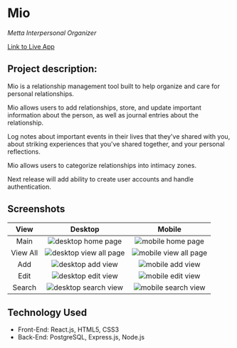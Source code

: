 # Mio 
_Metta Interpersonal Organizer_  

[Link to Live App](https://mio-client.vercel.app/)
  
## Project description:

Mio is a relationship management tool built to help organize and care for personal relationships.

Mio allows users to add relationships, store, and update important information about the person, as well as journal entries about the relationship. 

Log notes about important events in their lives that they've shared with you, about striking experiences that you've shared together, and your personal reflections. 
  
Mio allows users to categorize relationships into intimacy zones. 
  
Next release will add ability to create user accounts and handle authentication.

## Screenshots
| View |Desktop | Mobile |
|:----:|:------:|:------:|
| Main | ![desktop home page](https://i.ibb.co/zQWQQ81/mio-home-desktop.jpg)| ![mobile home page](https://i.ibb.co/QNdWmNj/mio-home-mobile.jpg) |
| View All | ![desktop view all page](https://i.ibb.co/XVRVdKB/mio-view-all-desktop.jpg)| ![mobile view all page](https://i.ibb.co/b1Q19F7/mio-view-all-mobile.jpg) |
| Add | ![desktop add view](https://i.ibb.co/qrBRrLV/mio-add-view-desktop.jpg) | ![mobile add view](https://i.ibb.co/MSfX77p/mio-add-view-mobile.jpg) |
| Edit | ![desktop edit view](https://i.ibb.co/sVvrbH7/mio-edit-profile-desktop.jpg)| ![mobile edit view](https://i.ibb.co/XXbnHNd/mio-edit-profile-mobile.jpg) |
| Search | ![desktop search view](https://i.ibb.co/Jk7VnyS/mio-search-desktop.jpg) | ![mobile search view](https://i.ibb.co/pRFCYJN/mio-search-mobile.jpg) |



## Technology Used
- Front-End: React.js, HTML5, CSS3
- Back-End:  PostgreSQL, Express.js, Node.js